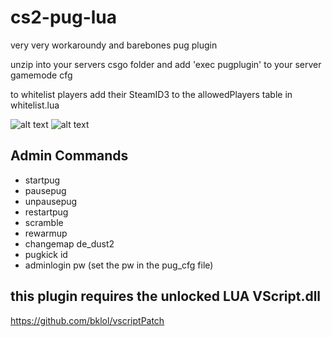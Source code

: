 # cs2-pug-lua
very very workaroundy and barebones pug plugin

unzip into your servers csgo folder and add 'exec pugplugin' to your server gamemode cfg

to whitelist players add their SteamID3 to the allowedPlayers table in whitelist.lua

![alt text](https://i.imgur.com/pgkj9jf.jpeg)
![alt text](https://i.imgur.com/wCO9pHX.png)

## Admin Commands
- startpug
- pausepug
- unpausepug
- restartpug
- scramble
- rewarmup
- changemap de_dust2
- pugkick id
- adminlogin pw (set the pw in the pug_cfg file)

## this plugin requires the unlocked LUA VScript.dll
https://github.com/bklol/vscriptPatch
